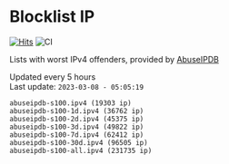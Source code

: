 # Blocklist IP

[![Hits](https://hits.seeyoufarm.com/api/count/incr/badge.svg?url=https%3A%2F%2Fgithub.com%2Fborestad%2Fblocklist-ip%2F&count_bg=%2379C83D&title_bg=%23555555&icon=&icon_color=%23E7E7E7&title=hits&edge_flat=false)](https://hits.seeyoufarm.com)  ![CI](https://img.shields.io/github/workflow/status/borestad/blocklist-ip/CI?style=flat-square)

Lists with worst IPv4 offenders, provided by [AbuseIPDB](https://www.abuseipdb.com/)

<!-- FOOTER-PLACEHOLDER -->
Updated every 5 hours<br>
Last update: `2023-03-08 - 05:05:19`
```
abuseipdb-s100.ipv4 (19303 ip)
abuseipdb-s100-1d.ipv4 (36762 ip)
abuseipdb-s100-2d.ipv4 (45375 ip)
abuseipdb-s100-3d.ipv4 (49822 ip)
abuseipdb-s100-7d.ipv4 (62412 ip)
abuseipdb-s100-30d.ipv4 (96505 ip)
abuseipdb-s100-all.ipv4 (231735 ip)
```
